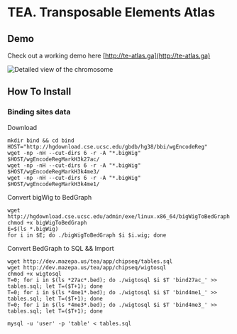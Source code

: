 # TEA. Transposable Elements Atlas

## Demo

Check out a working demo here [http://te-atlas.ga](http://te-atlas.ga)

![Detailed view of the chromosome](http://dev.mazepa.us/tea/media/sc1.png)

## How To Install

### Binding sites data

Download

~~~
mkdir bind && cd bind
HOST="http://hgdownload.cse.ucsc.edu/gbdb/hg38/bbi/wgEncodeReg"
wget -np -nH --cut-dirs 6 -r -A "*.bigWig" $HOST/wgEncodeRegMarkH3k27ac/
wget -np -nH --cut-dirs 6 -r -A "*.bigWig" $HOST/wgEncodeRegMarkH3k4me3/
wget -np -nH --cut-dirs 6 -r -A "*.bigWig" $HOST/wgEncodeRegMarkH3k4me1/
~~~

Convert bigWig to BedGraph

~~~
wget http://hgdownload.cse.ucsc.edu/admin/exe/linux.x86_64/bigWigToBedGraph
chmod +x bigWigToBedGraph
E=$(ls *.bigWig)
for i in $E; do ./bigWigToBedGraph $i $i.wig; done
~~~

Convert BedGraph to SQL && Import

~~~
wget http://dev.mazepa.us/tea/app/chipseq/tables.sql
wget http://dev.mazepa.us/tea/app/chipseq/wigtosql
chmod +x wigtosql
T=0; for i in $(ls *27ac*.bed); do ./wigtosql $i $T 'bind27ac_' >> tables.sql; let T=($T+1); done
T=0; for i in $(ls *4me1*.bed); do ./wigtosql $i $T 'bind4me1_' >> tables.sql; let T=($T+1); done
T=0; for i in $(ls *4me3*.bed); do ./wigtosql $i $T 'bind4me3_' >> tables.sql; let T=($T+1); done

mysql -u 'user' -p 'table' < tables.sql
~~~


